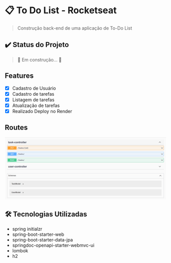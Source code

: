 # 📋 To Do List - Rocketseat
> Construção back-end de uma aplicação de To-Do List

## ✔️ Status do Projeto
> 🚧 Em construção...  🚧

## Features

- [x] Cadastro de Usuário
- [x] Cadastro de tarefas
- [x] Listagem de tarefas
- [x] Atualização de tarefas
- [x] Realizado Deploy no Render

## Routes

![Routes](routes.png)

## 🛠️ Tecnologias Utilizadas

- spring initialzr
- spring-boot-starter-web
- spring-boot-starter-data-jpa
- springdoc-openapi-starter-webmvc-ui
- lombok
- h2